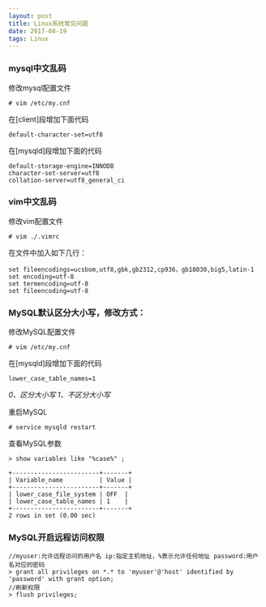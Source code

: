 ```yaml
---
layout: post
title: Linux系统常见问题
date: 2017-08-19
tags: Linux
---
```


### **mysql中文乱码**

修改mysql配置文件

```
# vim /etc/my.cnf
```
在[client]段增加下面代码

```
default-character-set=utf8
```
在[mysqld]段增加下面的代码

```
default-storage-engine=INNODB
character-set-server=utf8
collation-server=utf8_general_ci
```

### **vim中文乱码**
修改vim配置文件
```
# vim ./.vimrc 
```
在文件中加入如下几行：
```
set fileencodings=ucsbom,utf8,gbk,gb2312,cp936，gb18030,big5,latin-1
set encoding=utf-8
set termencoding=utf-8
set fileencoding=utf-8
```
### **MySQL默认区分大小写，修改方式：**
修改MySQL配置文件
```
# vim /etc/my.cnf
```
在[mysqld]段增加下面的代码

```
lower_case_table_names=1	
```
*0、区分大小写  1、不区分大小写*

重启MySQL

```
# service mysqld restart
```
查看MySQL参数

```
> show variables like "%case%" ;
```

```
+------------------------+-------+
| Variable_name          | Value |
+------------------------+-------+
| lower_case_file_system | OFF  |
| lower_case_table_names | 1    |
+------------------------+-------+
2 rows in set (0.00 sec)
```

### **MySQL开启远程访问权限**

```
//myuser:允许远程访问的用户名 ip:指定主机地址，%表示允许任何地址 password:用户名对应的密码
> grant all privileges on *.* to 'myuser'@'host' identified by 'password' with grant option;
//刷新权限
> flush privileges;
```